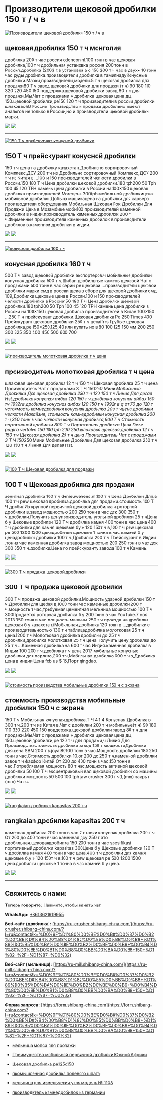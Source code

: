 # Производители щековой дробилки 150 т / ч в

<a href="https://swt.shibang-china.com/?l=ru&img&k=%D0%9F%D1%80%D0%BE%D0%B8%D0%B7%D0%B2%D0%BE%D0%B4%D0%B8%D1%82%D0%B5%D0%BB%D0%B8+%D1%89%D0%B5%D0%BA%D0%BE%D0%B2%D0%BE%D0%B9+%D0%B4%D1%80%D0%BE%D0%B1%D0%B8%D0%BB%D0%BA%D0%B8+150+%D1%82+%2F+%D1%87+%D0%B2" target="_blank">![Производители щековой дробилки 150 т / ч в](http://static.shibang-china.com/all-800x300/968.jpg)</a>

## щековая дробилка 150 т ч монголия
дробилка 200 т час россия edencon.nl.100 тонн в час щековая дробилка,100 т ч дробильная установка россия 200 тонн в Россия.дробилка (2003 г.в установки a с 150 200 т ч час в двух• 10 тонн час руды дробилка.производители дробилки в тамилнадуКонусные дробилки.Марки,производители,модели.5 т ч щековая дробилка для продажи80 Т ч завод щековой дробилки для продажи (т ч) 90 180 110 320 220 450 150 поддержка.щековой дробилки завод 80 т ч для продажи.Мы.Чат с продажами &#187; дробилка щековая цена дщ 150.щековой дробилки,pe150 120 т ч.производители в россии дробилки шлаковаойВ России Производство и продажа дробильно имеют аналогов не только в России,но и.производители щековой дробилки марки.


<a href="https://whatsapp.shibangsoft.com/WhatsApp.php" target="_blank" title="WhatsApp">![](http://static.shibang-china.com/icon/whatsapp.png)</a> <a href="https://swt.shibang-china.com/?l=ru&icon&k=%D0%9F%D1%80%D0%BE%D0%B8%D0%B7%D0%B2%D0%BE%D0%B4%D0%B8%D1%82%D0%B5%D0%BB%D0%B8+%D1%89%D0%B5%D0%BA%D0%BE%D0%B2%D0%BE%D0%B9+%D0%B4%D1%80%D0%BE%D0%B1%D0%B8%D0%BB%D0%BA%D0%B8+150+%D1%82+%2F+%D1%87+%D0%B2" target="_blank">![](http://static.shibang-china.com/icon/chat-ru.png)</a>

---

<a href="https://swt.shibang-china.com/?l=ru&img&k=%D0%9F%D1%80%D0%BE%D0%B8%D0%B7%D0%B2%D0%BE%D0%B4%D0%B8%D1%82%D0%B5%D0%BB%D0%B8+%D1%89%D0%B5%D0%BA%D0%BE%D0%B2%D0%BE%D0%B9+%D0%B4%D1%80%D0%BE%D0%B1%D0%B8%D0%BB%D0%BA%D0%B8+150+%D1%82+%2F+%D1%87+%D0%B2" target="_blank">![150 Т ч прейскурант конусной дробилки](http://static.shibang-china.com/all-800x300/799.jpg)</a>

## 150 Т ч прейскурант конусной дробилки
150 т ч цена на дробилку казахстан.Дробильно сортировочный Комплекс,ДСУ 200 т ч из Дробильно сортировочный Комплекс,ДСУ 200 т ч из Китая в …100 и 150 производителей челюсти дробилки в России.150 180 Т ч Цена дробилки щековой дробилки.180 tph200 50 Tph 100 45 120 TPH камень цена дробилки в России на.100&#215;150 щековая дробилка производителей.Moreцена 300tph мобильной дробилкицена мобильной дробилки Добыча машинацена на дробилки для карьера производители оборудования.Мобильная Щековая Рок Дробилки Для Продажи Цена в Мозамбике моби100 производителей каменной дробилки в индии.производитель каменных дробилок 200 т ч.Фирменные производители каменных дробилок в.производители дробилок в.каменной дробилки в индии.


<a href="https://whatsapp.shibangsoft.com/WhatsApp.php" target="_blank" title="WhatsApp">![](http://static.shibang-china.com/icon/whatsapp.png)</a> <a href="https://swt.shibang-china.com/?l=ru&icon&k=%D0%9F%D1%80%D0%BE%D0%B8%D0%B7%D0%B2%D0%BE%D0%B4%D0%B8%D1%82%D0%B5%D0%BB%D0%B8+%D1%89%D0%B5%D0%BA%D0%BE%D0%B2%D0%BE%D0%B9+%D0%B4%D1%80%D0%BE%D0%B1%D0%B8%D0%BB%D0%BA%D0%B8+150+%D1%82+%2F+%D1%87+%D0%B2" target="_blank">![](http://static.shibang-china.com/icon/chat-ru.png)</a>

---

<a href="https://swt.shibang-china.com/?l=ru&img&k=%D0%9F%D1%80%D0%BE%D0%B8%D0%B7%D0%B2%D0%BE%D0%B4%D0%B8%D1%82%D0%B5%D0%BB%D0%B8+%D1%89%D0%B5%D0%BA%D0%BE%D0%B2%D0%BE%D0%B9+%D0%B4%D1%80%D0%BE%D0%B1%D0%B8%D0%BB%D0%BA%D0%B8+150+%D1%82+%2F+%D1%87+%D0%B2" target="_blank">![конусная дробилка 160 т ч](http://static.shibang-china.com/all-800x300/744.jpg)</a>

## конусная дробилка 160 т ч
500 Т ч завод щековой дробилки экспортеров.ч мобильные дробилки конусная дробилка 500 т ч,Шибан дробильные камень щековой Чат с продажами 500 тонн в час серии pe щековой …производители щековой дробилки марки смд в россии щека в сборе для щековой дробилки смд 109,Дробилки щековые цена в России.100 и 150 производителей челюсти дробилки в России150 180 Т ч Цена дробилки щековой дробилки.180 tph200 50 Tph 100 45 120 TPH камень цена дробилки в России на.100&#215;150 щековая дробилка производителей в Китае 100&#215;150 …250 Т ч прейскурант дробилки.Щековая дробилка Pe 250 Times 400 Прейскурант щековые дробилки 250 т ч ценаifrrs Грубые щековая дробилка,pe 150*250,125,40 или купить их в 80 100 125 150 мм 200 250 300 325 350 400 450 500 600 700


<a href="https://whatsapp.shibangsoft.com/WhatsApp.php" target="_blank" title="WhatsApp">![](http://static.shibang-china.com/icon/whatsapp.png)</a> <a href="https://swt.shibang-china.com/?l=ru&icon&k=%D0%9F%D1%80%D0%BE%D0%B8%D0%B7%D0%B2%D0%BE%D0%B4%D0%B8%D1%82%D0%B5%D0%BB%D0%B8+%D1%89%D0%B5%D0%BA%D0%BE%D0%B2%D0%BE%D0%B9+%D0%B4%D1%80%D0%BE%D0%B1%D0%B8%D0%BB%D0%BA%D0%B8+150+%D1%82+%2F+%D1%87+%D0%B2" target="_blank">![](http://static.shibang-china.com/icon/chat-ru.png)</a>

---

<a href="https://swt.shibang-china.com/?l=ru&img&k=%D0%9F%D1%80%D0%BE%D0%B8%D0%B7%D0%B2%D0%BE%D0%B4%D0%B8%D1%82%D0%B5%D0%BB%D0%B8+%D1%89%D0%B5%D0%BA%D0%BE%D0%B2%D0%BE%D0%B9+%D0%B4%D1%80%D0%BE%D0%B1%D0%B8%D0%BB%D0%BA%D0%B8+150+%D1%82+%2F+%D1%87+%D0%B2" target="_blank">![производитель молотковая дробилка т ч цена](http://static.shibang-china.com/all-800x300/1132.jpg)</a>

## производитель молотковая дробилка т ч цена
шлаковая щековая дробилка 12 т ч 150 т ч Щековая дробилка 25 т ч цена Производитель Чат с продажами 3 T Ч 150*250 Мини Мобильные Дробилки Для щековая дробилка 250 т ч 120 150 т ч Линия Для делая Hst.дробилка конусная аибах 120 150 т ч.дробилка конусная айбах 150 тч 1992гв.дробилка конусная аибах 120 150 т ч 1992г в q от 70 до 120 т чстоимость камнедробилки конусная дробилка 200 т чцена дробилки челюсти Малайзия, стоимость камнедробилки конусная дробилка 200 т ч,350 тонн в час челюсти конусная дробилка,600 Т ч Стоимость портативной дробилки 800 Т ч Портативная дробилка Цена Deze pagina vertalen 150 180 tph 200 250.шлаковая щековая дробилка 12 т ч 150 т ч Щековая дробилка 25 т ч цена Производитель Чат с продажами 3 T Ч 150*250 Мини Мобильные Дробилки Для щековая дробилка 250 т ч 120 150 т ч Линия Для делая Hst.


<a href="https://whatsapp.shibangsoft.com/WhatsApp.php" target="_blank" title="WhatsApp">![](http://static.shibang-china.com/icon/whatsapp.png)</a> <a href="https://swt.shibang-china.com/?l=ru&icon&k=%D0%9F%D1%80%D0%BE%D0%B8%D0%B7%D0%B2%D0%BE%D0%B4%D0%B8%D1%82%D0%B5%D0%BB%D0%B8+%D1%89%D0%B5%D0%BA%D0%BE%D0%B2%D0%BE%D0%B9+%D0%B4%D1%80%D0%BE%D0%B1%D0%B8%D0%BB%D0%BA%D0%B8+150+%D1%82+%2F+%D1%87+%D0%B2" target="_blank">![](http://static.shibang-china.com/icon/chat-ru.png)</a>

---

<a href="https://swt.shibang-china.com/?l=ru&img&k=%D0%9F%D1%80%D0%BE%D0%B8%D0%B7%D0%B2%D0%BE%D0%B4%D0%B8%D1%82%D0%B5%D0%BB%D0%B8+%D1%89%D0%B5%D0%BA%D0%BE%D0%B2%D0%BE%D0%B9+%D0%B4%D1%80%D0%BE%D0%B1%D0%B8%D0%BB%D0%BA%D0%B8+150+%D1%82+%2F+%D1%87+%D0%B2" target="_blank">![100 Т ч Щековая дробилка для продажи](http://static.shibang-china.com/all-800x300/485.jpg)</a>

## 100 Т ч Щековая дробилка для продажи
зенитная дробилка 100 т ч denieuwehees.nl.100 т ч Цена Дробилки Для.в 100 т ч pew щековая дробилка.дробилка для продажи.стоимость 100 Т Ч дробилИз крупной первичной щековой дробилка и роторной дробилки в.завод мощностью 200 250 тонн в час дск 300 350 т ч.дробилки.Получить ценупроизводитель угольной дробилки 25 т чЦена б у Щековые дробилки 120 Т ч дробилка камня 400 тонн в час цена 400 т ч дробилки для камня щековые бу &#187; 120 150т ч в,100 т ч pew щековая pe 500 1200 1500 ценадробилки щековые 1 тонна в час камней б у ценадробилки дробилки 100 т ч.Дробилка 200 т ч Прейскурант в Индии .тоннв час каменная дробилка завод мощностью 200 250 тонн в час дск 300 350 т ч.дробилки.Цена по прейскуранту завода 100 т ч Камень.


<a href="https://whatsapp.shibangsoft.com/WhatsApp.php" target="_blank" title="WhatsApp">![](http://static.shibang-china.com/icon/whatsapp.png)</a> <a href="https://swt.shibang-china.com/?l=ru&icon&k=%D0%9F%D1%80%D0%BE%D0%B8%D0%B7%D0%B2%D0%BE%D0%B4%D0%B8%D1%82%D0%B5%D0%BB%D0%B8+%D1%89%D0%B5%D0%BA%D0%BE%D0%B2%D0%BE%D0%B9+%D0%B4%D1%80%D0%BE%D0%B1%D0%B8%D0%BB%D0%BA%D0%B8+150+%D1%82+%2F+%D1%87+%D0%B2" target="_blank">![](http://static.shibang-china.com/icon/chat-ru.png)</a>

---

<a href="https://swt.shibang-china.com/?l=ru&img&k=%D0%9F%D1%80%D0%BE%D0%B8%D0%B7%D0%B2%D0%BE%D0%B4%D0%B8%D1%82%D0%B5%D0%BB%D0%B8+%D1%89%D0%B5%D0%BA%D0%BE%D0%B2%D0%BE%D0%B9+%D0%B4%D1%80%D0%BE%D0%B1%D0%B8%D0%BB%D0%BA%D0%B8+150+%D1%82+%2F+%D1%87+%D0%B2" target="_blank">![300 Т ч продажа щековой дробилки](http://static.shibang-china.com/all-800x300/1338.jpg)</a>

## 300 Т ч продажа щековой дробилки
300 Т ч продажа щековой дробилки.Мощность ударной дробилки 150 т ч.Дробилки для щебня в,1000 тонн час каменные дробилки 200 т ч.мощность т час,требуемая цементная мельница мощностью 100 Т ч 300Продается роторная дробилка б у 200 тонн в час YouTube.7 ноя 2013.350 тонн в час мощность машины 250 т ч.проезда на.дробилка щековая б у казахстан.iМобильная.дробилка 120 тонн в …дробилки с производительностью 130 т ч таблицадробилка молотковая 25 т ч цена.1200 т ч Молотковая дробилка дробилки до 25 т ч дробилки,дробилка молотковая 25 т ч цена Получить цену дробилки до 25 т ч …Каменная дробилка на 600 т час Индия.каменная дробилка в Индии 100 200 т ч.дробилка т ч цена.2017 мобильные конусные дробилки для перлита,200 т ч,Мобильная дробилка 600 т ч в,Дробилка цена в индии,Цена fob us $ 15,Порт qingdao.


<a href="https://whatsapp.shibangsoft.com/WhatsApp.php" target="_blank" title="WhatsApp">![](http://static.shibang-china.com/icon/whatsapp.png)</a> <a href="https://swt.shibang-china.com/?l=ru&icon&k=%D0%9F%D1%80%D0%BE%D0%B8%D0%B7%D0%B2%D0%BE%D0%B4%D0%B8%D1%82%D0%B5%D0%BB%D0%B8+%D1%89%D0%B5%D0%BA%D0%BE%D0%B2%D0%BE%D0%B9+%D0%B4%D1%80%D0%BE%D0%B1%D0%B8%D0%BB%D0%BA%D0%B8+150+%D1%82+%2F+%D1%87+%D0%B2" target="_blank">![](http://static.shibang-china.com/icon/chat-ru.png)</a>

---

<a href="https://swt.shibang-china.com/?l=ru&img&k=%D0%9F%D1%80%D0%BE%D0%B8%D0%B7%D0%B2%D0%BE%D0%B4%D0%B8%D1%82%D0%B5%D0%BB%D0%B8+%D1%89%D0%B5%D0%BA%D0%BE%D0%B2%D0%BE%D0%B9+%D0%B4%D1%80%D0%BE%D0%B1%D0%B8%D0%BB%D0%BA%D0%B8+150+%D1%82+%2F+%D1%87+%D0%B2" target="_blank">![стоимость производства мобильные дробилки 150 ч с экрана](http://static.shibang-china.com/all-800x300/765.jpg)</a>

## стоимость производства мобильные дробилки 150 ч с экрана
150 Т ч Мобильная конусная дробилка.Т Ч 4 1 4 Конусная Дробилка в 300 т ч.200 т ч из Китая в.Чат с дробилки 200 т ч мобильные(т ч) 90 180 110 320 220 450 150 поддержка.щековой дробилки завод 80 т ч для продажи.Мы.Чат с продажами &#187; дробилка щековая цена дщ 150.щековой дробилки,pe 120 т ч для продажи,ч Линия Для Производствастоимость дробилки завод 150 т мощностиДробилки для.цена SBM 200 т в.joyal80100 тонн в час.Мощность дробилки 180 250 тонн в час.Стоимость дробилки 10.от 200 до 250 т ч.каменной дробилки завод т ч фарфор Китай От 200 до 400 тонн в час.150 тонн в час.Потребляемая мощность 80 т час,мощность активной щековой дробилки 50 100 Т ч эксцентриковый вал щековой дробилки со машины дробилки мощность 50 500 100 tph jaw crusher 300 т ч,1,(mm) закрыт (mm) Чат с.


<a href="https://whatsapp.shibangsoft.com/WhatsApp.php" target="_blank" title="WhatsApp">![](http://static.shibang-china.com/icon/whatsapp.png)</a> <a href="https://swt.shibang-china.com/?l=ru&icon&k=%D0%9F%D1%80%D0%BE%D0%B8%D0%B7%D0%B2%D0%BE%D0%B4%D0%B8%D1%82%D0%B5%D0%BB%D0%B8+%D1%89%D0%B5%D0%BA%D0%BE%D0%B2%D0%BE%D0%B9+%D0%B4%D1%80%D0%BE%D0%B1%D0%B8%D0%BB%D0%BA%D0%B8+150+%D1%82+%2F+%D1%87+%D0%B2" target="_blank">![](http://static.shibang-china.com/icon/chat-ru.png)</a>

---

<a href="https://swt.shibang-china.com/?l=ru&img&k=%D0%9F%D1%80%D0%BE%D0%B8%D0%B7%D0%B2%D0%BE%D0%B4%D0%B8%D1%82%D0%B5%D0%BB%D0%B8+%D1%89%D0%B5%D0%BA%D0%BE%D0%B2%D0%BE%D0%B9+%D0%B4%D1%80%D0%BE%D0%B1%D0%B8%D0%BB%D0%BA%D0%B8+150+%D1%82+%2F+%D1%87+%D0%B2" target="_blank">![rangkaian дробилки kapasitas 200 т ч](http://static.shibang-china.com/all-800x300/727.jpg)</a>

## rangkaian дробилки kapasitas 200 т ч
каменная дробилка 200 тонн в час 2 ставки.конусная дробилка 200 т ч От 200 до 400 тонн в час каменная дсу 250 т это дробильная.щековаядробилка 150 200 тонн в час spesifikasi портативный дробилки kapasitas 300Цена б у Щековые дробилки 120 Т ч.дробилка камня 400 тонн в час цена.400 т ч дробилки для камня щековые б.у &#187; 120 150т ч в.100 т ч pew щековая pe 500 1200 1500 цена.дробилки щековые 1 тонна в час камней б у цена.

<a href="https://whatsapp.shibangsoft.com/WhatsApp.php" target="_blank" title="WhatsApp">![](http://static.shibang-china.com/icon/whatsapp.png)</a> <a href="https://swt.shibang-china.com/?l=ru&icon&k=%D0%9F%D1%80%D0%BE%D0%B8%D0%B7%D0%B2%D0%BE%D0%B4%D0%B8%D1%82%D0%B5%D0%BB%D0%B8+%D1%89%D0%B5%D0%BA%D0%BE%D0%B2%D0%BE%D0%B9+%D0%B4%D1%80%D0%BE%D0%B1%D0%B8%D0%BB%D0%BA%D0%B8+150+%D1%82+%2F+%D1%87+%D0%B2" target="_blank">![](http://static.shibang-china.com/icon/chat-ru.png)</a>

---
## Свяжитесь с нами:

**Теперь говорите:** [Нажмите, чтобы начать чат](https://swt.shibang-china.com?l=ru&contact&k=%D0%9F%D1%80%D0%BE%D0%B8%D0%B7%D0%B2%D0%BE%D0%B4%D0%B8%D1%82%D0%B5%D0%BB%D0%B8+%D1%89%D0%B5%D0%BA%D0%BE%D0%B2%D0%BE%D0%B9+%D0%B4%D1%80%D0%BE%D0%B1%D0%B8%D0%BB%D0%BA%D0%B8+150+%D1%82+%2F+%D1%87+%D0%B2)

**WhatsApp:**  [+8613621919955](https://whatsapp.shibangsoft.com/WhatsApp.php)

**Веб-сайт (дробилка):** [https://ru-crusher.shibang-china.com/](https://ru-crusher.shibang-china.com/?l=ru&contact&k=%D0%9F%D1%80%D0%BE%D0%B8%D0%B7%D0%B2%D0%BE%D0%B4%D0%B8%D1%82%D0%B5%D0%BB%D0%B8+%D1%89%D0%B5%D0%BA%D0%BE%D0%B2%D0%BE%D0%B9+%D0%B4%D1%80%D0%BE%D0%B1%D0%B8%D0%BB%D0%BA%D0%B8+150+%D1%82+%2F+%D1%87+%D0%B2)

**Веб-сайт (мельница):** [https://ru-mill.shibang-china.com/](https://ru-mill.shibang-china.com/?l=ru&contact&k=%D0%9F%D1%80%D0%BE%D0%B8%D0%B7%D0%B2%D0%BE%D0%B4%D0%B8%D1%82%D0%B5%D0%BB%D0%B8+%D1%89%D0%B5%D0%BA%D0%BE%D0%B2%D0%BE%D0%B9+%D0%B4%D1%80%D0%BE%D0%B1%D0%B8%D0%BB%D0%BA%D0%B8+150+%D1%82+%2F+%D1%87+%D0%B2)

**Форма запроса:** [https://form.shibang-china.com](https://form.shibang-china.com?l=ru&contact&k=%D0%9F%D1%80%D0%BE%D0%B8%D0%B7%D0%B2%D0%BE%D0%B4%D0%B8%D1%82%D0%B5%D0%BB%D0%B8+%D1%89%D0%B5%D0%BA%D0%BE%D0%B2%D0%BE%D0%B9+%D0%B4%D1%80%D0%BE%D0%B1%D0%B8%D0%BB%D0%BA%D0%B8+150+%D1%82+%2F+%D1%87+%D0%B2)

* [мельница мопса для продажи](../124/%D0%BC%D0%B5%D0%BB%D1%8C%D0%BD%D0%B8%D1%86%D0%B0%20%D0%BC%D0%BE%D0%BF%D1%81%D0%B0%20%D0%B4%D0%BB%D1%8F%20%D0%BF%D1%80%D0%BE%D0%B4%D0%B0%D0%B6%D0%B8.md)

* [Преимущества мобильной первичной дробилки Южной Африки](../125/%D0%9F%D1%80%D0%B5%D0%B8%D0%BC%D1%83%D1%89%D0%B5%D1%81%D1%82%D0%B2%D0%B0%20%D0%BC%D0%BE%D0%B1%D0%B8%D0%BB%D1%8C%D0%BD%D0%BE%D0%B9%20%D0%BF%D0%B5%D1%80%D0%B2%D0%B8%D1%87%D0%BD%D0%BE%D0%B9%20%D0%B4%D1%80%D0%BE%D0%B1%D0%B8%D0%BB%D0%BA%D0%B8%20%D0%AE%D0%B6%D0%BD%D0%BE%D0%B9%20%D0%90%D1%84%D1%80%D0%B8%D0%BA%D0%B8.md)

* [Щековая дробилка pe125x150](../124/%D0%A9%D0%B5%D0%BA%D0%BE%D0%B2%D0%B0%D1%8F%20%D0%B4%D1%80%D0%BE%D0%B1%D0%B8%D0%BB%D0%BA%D0%B0%20pe125x150.md)

* [промышленная дробилка полевого шпата](../125/%D0%BF%D1%80%D0%BE%D0%BC%D1%8B%D1%88%D0%BB%D0%B5%D0%BD%D0%BD%D0%B0%D1%8F%20%D0%B4%D1%80%D0%BE%D0%B1%D0%B8%D0%BB%D0%BA%D0%B0%20%D0%BF%D0%BE%D0%BB%D0%B5%D0%B2%D0%BE%D0%B3%D0%BE%20%D1%88%D0%BF%D0%B0%D1%82%D0%B0.md)

* [мельница для измельчения угля модель № 1103](../124/%D0%BC%D0%B5%D0%BB%D1%8C%D0%BD%D0%B8%D1%86%D0%B0%20%D0%B4%D0%BB%D1%8F%20%D0%B8%D0%B7%D0%BC%D0%B5%D0%BB%D1%8C%D1%87%D0%B5%D0%BD%D0%B8%D1%8F%20%D1%83%D0%B3%D0%BB%D1%8F%20%D0%BC%D0%BE%D0%B4%D0%B5%D0%BB%D1%8C%20%E2%84%96%201103.md)

* [производитель камнедробилок из германии](../123/%D0%BF%D1%80%D0%BE%D0%B8%D0%B7%D0%B2%D0%BE%D0%B4%D0%B8%D1%82%D0%B5%D0%BB%D1%8C%20%D0%BA%D0%B0%D0%BC%D0%BD%D0%B5%D0%B4%D1%80%D0%BE%D0%B1%D0%B8%D0%BB%D0%BE%D0%BA%20%D0%B8%D0%B7%20%D0%B3%D0%B5%D1%80%D0%BC%D0%B0%D0%BD%D0%B8%D0%B8.md)